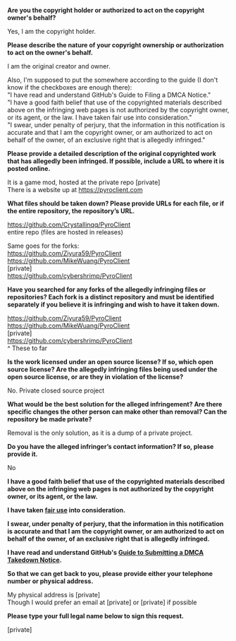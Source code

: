 **Are you the copyright holder or authorized to act on the copyright owner's behalf?**

Yes, I am the copyright holder.

**Please describe the nature of your copyright ownership or authorization to act on the owner's behalf.**

I am the original creator and owner.

Also, I'm supposed to put the somewhere according to the guide (I don't know if the checkboxes are enough there):  
"I have read and understand GitHub's Guide to Filing a DMCA Notice."  
"I have a good faith belief that use of the copyrighted materials described above on the infringing web pages is not authorized by the copyright owner, or its agent, or the law. I have taken fair use into consideration."  
"I swear, under penalty of perjury, that the information in this notification is accurate and that I am the copyright owner, or am authorized to act on behalf of the owner, of an exclusive right that is allegedly infringed."

**Please provide a detailed description of the original copyrighted work that has allegedly been infringed. If possible, include a URL to where it is posted online.**

It is a game mod, hosted at the private repo [private]  
There is a website up at https://pyroclient.com

**What files should be taken down? Please provide URLs for each file, or if the entire repository, the repository’s URL.**

https://github.com/Crystallinqq/PyroClient  
entire repo (files are hosted in releases)

Same goes for the forks:  
https://github.com/Ziyura59/PyroClient  
https://github.com/MikeWuang/PyroClient  
[private]   
https://github.com/cybershrimp/PyroClient

**Have you searched for any forks of the allegedly infringing files or repositories? Each fork is a distinct repository and must be identified separately if you believe it is infringing and wish to have it taken down.**
  
https://github.com/Ziyura59/PyroClient  
https://github.com/MikeWuang/PyroClient  
[private]   
https://github.com/cybershrimp/PyroClient  
^ These to far

**Is the work licensed under an open source license? If so, which open source license? Are the allegedly infringing files being used under the open source license, or are they in violation of the license?**

No. Private closed source project

**What would be the best solution for the alleged infringement? Are there specific changes the other person can make other than removal? Can the repository be made private?**

Removal is the only solution, as it is a dump of a private project.

**Do you have the alleged infringer’s contact information? If so, please provide it.**

No

**I have a good faith belief that use of the copyrighted materials described above on the infringing web pages is not authorized by the copyright owner, or its agent, or the law.**

**I have taken <a href="https://www.lumendatabase.org/topics/22">fair use</a> into consideration.**

**I swear, under penalty of perjury, that the information in this notification is accurate and that I am the copyright owner, or am authorized to act on behalf of the owner, of an exclusive right that is allegedly infringed.**

**I have read and understand GitHub's <a href="https://docs.github.com/articles/guide-to-submitting-a-dmca-takedown-notice/">Guide to Submitting a DMCA Takedown Notice</a>.**

**So that we can get back to you, please provide either your telephone number or physical address.**

My physical address is [private]  
Though I would prefer an email at [private] or [private] if possible

**Please type your full legal name below to sign this request.**

[private]
